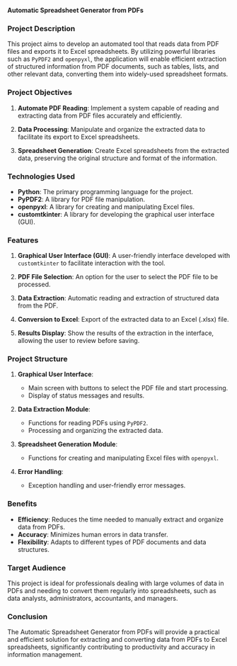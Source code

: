 

**Automatic Spreadsheet Generator from PDFs**

### Project Description

This project aims to develop an automated tool that reads data from PDF files and exports it to Excel spreadsheets. By utilizing powerful libraries such as `PyPDF2` and `openpyxl`, the application will enable efficient extraction of structured information from PDF documents, such as tables, lists, and other relevant data, converting them into widely-used spreadsheet formats.

### Project Objectives

1. **Automate PDF Reading**: Implement a system capable of reading and extracting data from PDF files accurately and efficiently.
   
2. **Data Processing**: Manipulate and organize the extracted data to facilitate its export to Excel spreadsheets.
   
3. **Spreadsheet Generation**: Create Excel spreadsheets from the extracted data, preserving the original structure and format of the information.

### Technologies Used

- **Python**: The primary programming language for the project.
- **PyPDF2**: A library for PDF file manipulation.
- **openpyxl**: A library for creating and manipulating Excel files.
- **customtkinter**: A library for developing the graphical user interface (GUI).

### Features

1. **Graphical User Interface (GUI)**: A user-friendly interface developed with `customtkinter` to facilitate interaction with the tool.
   
2. **PDF File Selection**: An option for the user to select the PDF file to be processed.
   
3. **Data Extraction**: Automatic reading and extraction of structured data from the PDF.
   
4. **Conversion to Excel**: Export of the extracted data to an Excel (.xlsx) file.
   
5. **Results Display**: Show the results of the extraction in the interface, allowing the user to review before saving.

### Project Structure

1. **Graphical User Interface**:
   - Main screen with buttons to select the PDF file and start processing.
   - Display of status messages and results.

2. **Data Extraction Module**:
   - Functions for reading PDFs using `PyPDF2`.
   - Processing and organizing the extracted data.

3. **Spreadsheet Generation Module**:
   - Functions for creating and manipulating Excel files with `openpyxl`.

4. **Error Handling**:
   - Exception handling and user-friendly error messages.

### Benefits

- **Efficiency**: Reduces the time needed to manually extract and organize data from PDFs.
- **Accuracy**: Minimizes human errors in data transfer.
- **Flexibility**: Adapts to different types of PDF documents and data structures.

### Target Audience

This project is ideal for professionals dealing with large volumes of data in PDFs and needing to convert them regularly into spreadsheets, such as data analysts, administrators, accountants, and managers.

### Conclusion

The Automatic Spreadsheet Generator from PDFs will provide a practical and efficient solution for extracting and converting data from PDFs to Excel spreadsheets, significantly contributing to productivity and accuracy in information management.
